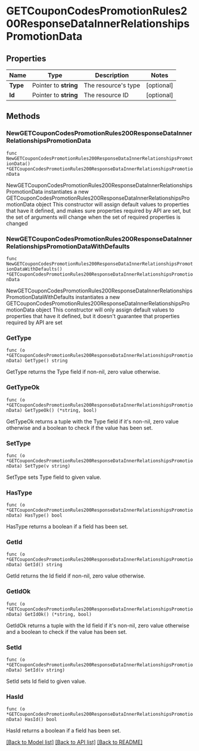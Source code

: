 # GETCouponCodesPromotionRules200ResponseDataInnerRelationshipsPromotionData

## Properties

Name | Type | Description | Notes
------------ | ------------- | ------------- | -------------
**Type** | Pointer to **string** | The resource&#39;s type | [optional] 
**Id** | Pointer to **string** | The resource ID | [optional] 

## Methods

### NewGETCouponCodesPromotionRules200ResponseDataInnerRelationshipsPromotionData

`func NewGETCouponCodesPromotionRules200ResponseDataInnerRelationshipsPromotionData() *GETCouponCodesPromotionRules200ResponseDataInnerRelationshipsPromotionData`

NewGETCouponCodesPromotionRules200ResponseDataInnerRelationshipsPromotionData instantiates a new GETCouponCodesPromotionRules200ResponseDataInnerRelationshipsPromotionData object
This constructor will assign default values to properties that have it defined,
and makes sure properties required by API are set, but the set of arguments
will change when the set of required properties is changed

### NewGETCouponCodesPromotionRules200ResponseDataInnerRelationshipsPromotionDataWithDefaults

`func NewGETCouponCodesPromotionRules200ResponseDataInnerRelationshipsPromotionDataWithDefaults() *GETCouponCodesPromotionRules200ResponseDataInnerRelationshipsPromotionData`

NewGETCouponCodesPromotionRules200ResponseDataInnerRelationshipsPromotionDataWithDefaults instantiates a new GETCouponCodesPromotionRules200ResponseDataInnerRelationshipsPromotionData object
This constructor will only assign default values to properties that have it defined,
but it doesn't guarantee that properties required by API are set

### GetType

`func (o *GETCouponCodesPromotionRules200ResponseDataInnerRelationshipsPromotionData) GetType() string`

GetType returns the Type field if non-nil, zero value otherwise.

### GetTypeOk

`func (o *GETCouponCodesPromotionRules200ResponseDataInnerRelationshipsPromotionData) GetTypeOk() (*string, bool)`

GetTypeOk returns a tuple with the Type field if it's non-nil, zero value otherwise
and a boolean to check if the value has been set.

### SetType

`func (o *GETCouponCodesPromotionRules200ResponseDataInnerRelationshipsPromotionData) SetType(v string)`

SetType sets Type field to given value.

### HasType

`func (o *GETCouponCodesPromotionRules200ResponseDataInnerRelationshipsPromotionData) HasType() bool`

HasType returns a boolean if a field has been set.

### GetId

`func (o *GETCouponCodesPromotionRules200ResponseDataInnerRelationshipsPromotionData) GetId() string`

GetId returns the Id field if non-nil, zero value otherwise.

### GetIdOk

`func (o *GETCouponCodesPromotionRules200ResponseDataInnerRelationshipsPromotionData) GetIdOk() (*string, bool)`

GetIdOk returns a tuple with the Id field if it's non-nil, zero value otherwise
and a boolean to check if the value has been set.

### SetId

`func (o *GETCouponCodesPromotionRules200ResponseDataInnerRelationshipsPromotionData) SetId(v string)`

SetId sets Id field to given value.

### HasId

`func (o *GETCouponCodesPromotionRules200ResponseDataInnerRelationshipsPromotionData) HasId() bool`

HasId returns a boolean if a field has been set.


[[Back to Model list]](../README.md#documentation-for-models) [[Back to API list]](../README.md#documentation-for-api-endpoints) [[Back to README]](../README.md)


